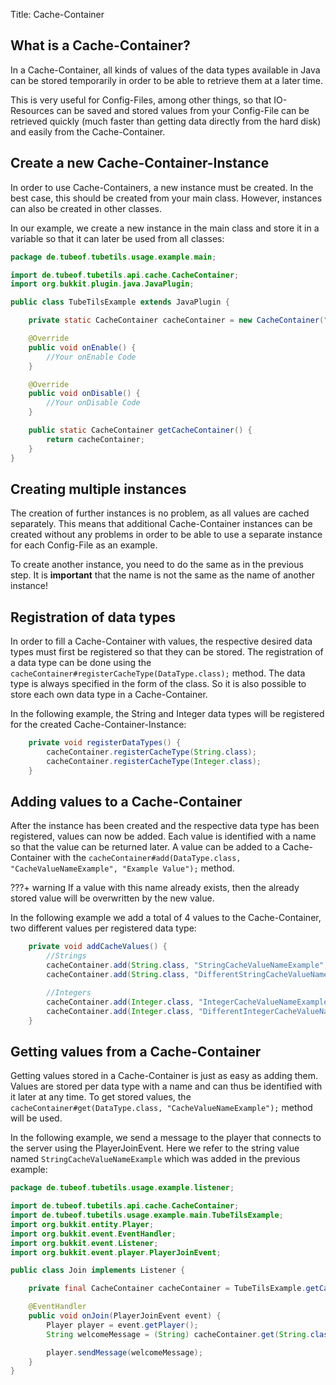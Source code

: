 Title: Cache-Container

## What is a Cache-Container?

In a Cache-Container, all kinds of values of the data types available in Java can be stored temporarily in order to be able to retrieve them at a later time.


This is very useful for Config-Files, among other things, so that IO-Resources can be saved and stored values from your Config-File can be retrieved quickly (much faster than getting data directly from the hard disk) and easily from the Cache-Container.

## Create a new Cache-Container-Instance

In order to use Cache-Containers, a new instance must be created. In the best case, this should be created from your main class. However, instances can also be created in other classes.


In our example, we create a new instance in the main class and store it in a variable so that it can later be used from all classes:

```java
package de.tubeof.tubetils.usage.example.main;

import de.tubeof.tubetils.api.cache.CacheContainer;
import org.bukkit.plugin.java.JavaPlugin;

public class TubeTilsExample extends JavaPlugin {

    private static CacheContainer cacheContainer = new CacheContainer("TubeTilsExample");

    @Override
    public void onEnable() {
        //Your onEnable Code
    }

    @Override
    public void onDisable() {
        //Your onDisable Code
    }

    public static CacheContainer getCacheContainer() {
        return cacheContainer;
    }
}
```

## Creating multiple instances

The creation of further instances is no problem, as all values are cached separately. This means that additional Cache-Container instances can be created without any problems in order to be able to use a separate instance for each Config-File as an example.


To create another instance, you need to do the same as in the previous step. It is **important** that the name is not the same as the name of another instance!

## Registration of data types

In order to fill a Cache-Container with values, the respective desired data types must first be registered so that they can be stored.
The registration of a data type can be done using the `cacheContainer#registerCacheType(DataType.class);` method.
The data type is always specified in the form of the class. So it is also possible to store each own data type in a Cache-Container.

In the following example, the String and Integer data types will be registered for the created Cache-Container-Instance:

```java
    private void registerDataTypes() {
        cacheContainer.registerCacheType(String.class);
        cacheContainer.registerCacheType(Integer.class);
    }
```

## Adding values to a Cache-Container
    
After the instance has been created and the respective data type has been registered, values can now be added. Each value is identified with a name so that the value can be returned later. A value can be added to a Cache-Container with the `cacheContainer#add(DataType.class, "CacheValueNameExample", "Example Value");` method.

???+ warning
    If a value with this name already exists, then the already stored value will be overwritten by the new value.

In the following example we add a total of 4 values to the Cache-Container, two different values per registered data type:

```java
    private void addCacheValues() {
        //Strings
        cacheContainer.add(String.class, "StringCacheValueNameExample", "Example Value");
        cacheContainer.add(String.class, "DifferentStringCacheValueName", "Different Value");

        //Integers
        cacheContainer.add(Integer.class, "IntegerCacheValueNameExample", 1);
        cacheContainer.add(Integer.class, "DifferentIntegerCacheValueName", 61);
    }
```

## Getting values from a Cache-Container

Getting values stored in a Cache-Container is just as easy as adding them.
Values are stored per data type with a name and can thus be identified with it later at any time. To get stored values, the `cacheContainer#get(DataType.class, "CacheValueNameExample");` method will be used.

In the following example, we send a message to the player that connects to the server using the PlayerJoinEvent. Here we refer to the string value named `StringCacheValueNameExample` which was added in the previous example:

```java
package de.tubeof.tubetils.usage.example.listener;

import de.tubeof.tubetils.api.cache.CacheContainer;
import de.tubeof.tubetils.usage.example.main.TubeTilsExample;
import org.bukkit.entity.Player;
import org.bukkit.event.EventHandler;
import org.bukkit.event.Listener;
import org.bukkit.event.player.PlayerJoinEvent;

public class Join implements Listener {

    private final CacheContainer cacheContainer = TubeTilsExample.getCacheContainer();

    @EventHandler
    public void onJoin(PlayerJoinEvent event) {
        Player player = event.getPlayer();
        String welcomeMessage = (String) cacheContainer.get(String.class, "StringCacheValueNameExample");

        player.sendMessage(welcomeMessage);
    }
}
```

